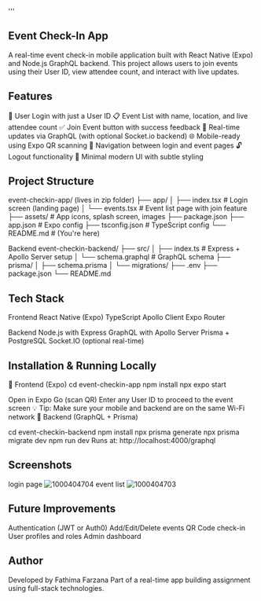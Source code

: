 '''
## Event Check-In App
A real-time event check-in mobile application built with React Native (Expo) and Node.js GraphQL backend. This project allows users to join events using their User ID, view attendee count, and interact with live updates.

## Features
📲 User Login with just a User ID
📋 Event List with name, location, and live attendee count
✅ Join Event button with success feedback
🔄 Real-time updates via GraphQL (with optional Socket.io backend)
🌐 Mobile-ready using Expo QR scanning
🧭 Navigation between login and event pages
🔓 Logout functionality
🎨 Minimal modern UI with subtle styling

## Project Structure
event-checkin-app/ (lives in zip folder)
├── app/
│   ├── index.tsx           # Login screen (landing page)
│   └── events.tsx          # Event list page with join feature
├── assets/                 # App icons, splash screen, images
├── package.json
├── app.json                # Expo config
├── tsconfig.json           # TypeScript config
└── README.md               # (You're here)

Backend 
event-checkin-backend/
├── src/
│   ├── index.ts            # Express + Apollo Server setup
│   └── schema.graphql      # GraphQL schema
├── prisma/
│   ├── schema.prisma
│   └── migrations/
├── .env
├── package.json
└── README.md

## Tech Stack
Frontend
React Native (Expo)
TypeScript
Apollo Client
Expo Router

Backend
Node.js with Express
GraphQL with Apollo Server
Prisma + PostgreSQL
Socket.IO (optional real-time)

## Installation & Running Locally
🔹 Frontend (Expo)
cd event-checkin-app
npm install
npx expo start

Open in Expo Go (scan QR)
Enter any User ID to proceed to the event screen
💡 Tip: Make sure your mobile and backend are on the same Wi-Fi network
🔹 Backend (GraphQL + Prisma)

cd event-checkin-backend
npm install
npx prisma generate
npx prisma migrate dev
npm run dev
Runs at: http://localhost:4000/graphql

## Screenshots
login page
![1000404704](https://github.com/user-attachments/assets/b6982d28-7256-4cd3-a0de-906a17e9377f)
event list
![1000404703](https://github.com/user-attachments/assets/5ecd389b-2437-42ba-8fde-0be511a2acf2)

## Future Improvements
Authentication (JWT or Auth0)
Add/Edit/Delete events
QR Code check-in
User profiles and roles
Admin dashboard

## Author
Developed by Fathima Farzana
Part of a real-time app building assignment using full-stack technologies.
